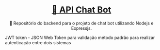 <h1 align="center">
    <a href="https://github.com/acidbutter96/API-bot">🔗 API Chat Bot</a>
</h1>

<p align="center">🚀 Repositório do backend para o projeto de chat bot utilizando Nodejs e Expressjs.</p>

JWT token - JSON Web Token para validação método padrão para realizar autenticação entre dois sistemas

## 



